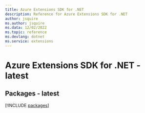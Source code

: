 ```yaml
---
title: Azure Extensions SDK for .NET
description: Reference for Azure Extensions SDK for .NET
author: jsquire
ms.author: jsquire
ms.data: 12/02/2022
ms.topic: reference
ms.devlang: dotnet
ms.service: extensions
---
```

# Azure Extensions SDK for .NET - latest
## Packages - latest
[!INCLUDE [packages](extensions-index.md)]
